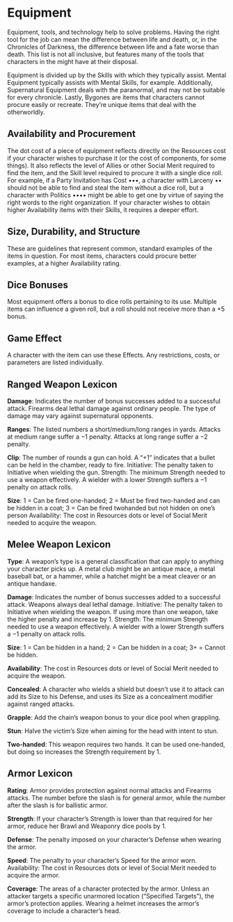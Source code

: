 # Equipment

Equipment, tools, and technology help to solve problems.
Having the right tool for the job can mean the difference
between life and death, or, in the Chronicles of Darkness,
the difference between life and a fate worse than death. This
list is not all inclusive, but features many of the tools that
characters in the might have at their disposal. 

Equipment is divided up by the Skills with which they typically assist. Mental Equipment typically assists with Mental
Skills, for example. Additionally, Supernatural Equipment
deals with the paranormal, and may not be suitable for every
chronicle. Lastly, Bygones are items that characters cannot
procure easily or recreate. They’re unique items that deal
with the otherworldly.

## Availability and Procurement

The dot cost of a piece of equipment reflects directly on
the Resources cost if your character wishes to purchase it (or
the cost of components, for some things). It also reflects the
level of Allies or other Social Merit required to find the item,
and the Skill level required to procure it with a single dice roll.
For example, if a Party Invitation has Cost •••, a character
with Larceny •• should not be able to find and steal the item
without a dice roll, but a character with Politics •••• might
be able to get one by virtue of saying the right words to the
right organization. If your character wishes to obtain higher
Availability items with their Skills, it requires a deeper effort.

## Size, Durability, and Structure

These are guidelines that represent common, standard
examples of the items in question. For most items, characters
could procure better examples, at a higher Availability rating.

## Dice Bonuses

Most equipment offers a bonus to dice rolls pertaining to
its use. Multiple items can influence a given roll, but a roll
should not receive more than a +5 bonus.

## Game Effect

A character with the item can use these Effects. Any
restrictions, costs, or parameters are listed individually. 

## Ranged Weapon Lexicon

**Damage**: Indicates the number of bonus successes added to a successful attack. Firearms deal lethal damage against ordinary people. The type of damage may vary against supernatural opponents.

**Ranges**: The listed numbers a short/medium/long ranges in yards. Attacks at medium range suffer a −1 penalty. Attacks at
long range suffer a −2 penalty.

**Clip**: The number of rounds a gun can hold. A “+1” indicates that a bullet can be held in the chamber, ready to fire.
Initiative: The penalty taken to Initiative when wielding the gun.
Strength: The minimum Strength needed to use a weapon effectively. A wielder with a lower Strength suffers a −1 penalty
on attack rolls.

**Size**: 1 = Can be fired one-handed; 2 = Must be fired two-handed and can be hidden in a coat; 3 = Can be fired twohanded but not hidden on one’s person
Availability: The cost in Resources dots or level of Social Merit needed to acquire the weapon.


## Melee Weapon Lexicon

**Type**: A weapon’s type is a general classification that can apply to anything your character picks up. A metal club might be
an antique mace, a metal baseball bat, or a hammer, while a hatchet might be a meat cleaver or an antique handaxe.

**Damage**: Indicates the number of bonus successes added to a successful attack. Weapons always deal lethal damage.
Initiative: The penalty taken to Initiative when wielding the weapon. If using more than one weapon, take the higher penalty and increase by 1.
Strength: The minimum Strength needed to use a weapon effectively. A wielder with a lower Strength suffers a −1 penalty
on attack rolls.

**Size**: 1 = Can be hidden in a hand; 2 = Can be hidden in a coat; 3+ = Cannot be hidden.

**Availability**: The cost in Resources dots or level of Social Merit needed to acquire the weapon.

**Concealed**: A character who wields a shield but doesn’t use it to attack can add its Size to his Defense, and uses its Size as
a concealment modifier against ranged attacks.

**Grapple**: Add the chain’s weapon bonus to your dice pool when grappling.

**Stun**: Halve the victim’s Size when aiming for the head with intent to stun.

**Two-handed**: This weapon requires two hands. It can be used one-handed, but doing so increases the Strength requirement
by 1.

## Armor Lexicon

**Rating**: Armor provides protection against normal attacks and Firearms attacks. The number before the slash is for general
armor, while the number after the slash is for ballistic armor.

**Strength**: If your character’s Strength is lower than that required for her armor, reduce her Brawl and Weaponry dice
pools by 1.

**Defense**: The penalty imposed on your character’s Defense when wearing the armor.

**Speed**: The penalty to your character’s Speed for the armor worn.
Availability: The cost in Resources dots or level of Social Merit needed to acquire the armor.

**Coverage**: The areas of a character protected by the armor. Unless an attacker targets a specific unarmored location
(“Specified Targets”), the armor’s protection applies. Wearing a helmet increases the armor’s coverage to include a
character’s head.